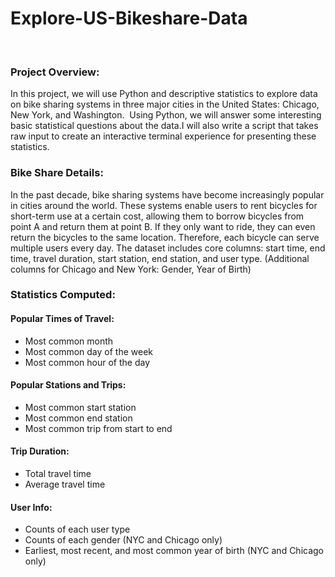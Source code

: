 # Explore-US-Bikeshare-Data
﻿
### Project Overview:
In this project, we will use Python and descriptive statistics to explore data on bike sharing systems in three major cities in the United States: Chicago, New York, and Washington.
﻿
Using Python, we will answer some interesting basic statistical questions about the data.I will also write a script that takes raw input to create an interactive terminal experience for presenting these statistics.
﻿
### Bike Share Details:
In the past decade, bike sharing systems have become increasingly popular in cities around the world. These systems enable users to rent bicycles for short-term use at a certain cost, allowing them to borrow bicycles from point A and return them at point B. If they only want to ride, they can even return the bicycles to the same location.
Therefore, each bicycle can serve multiple users every day.
The dataset includes core columns: start time, end time, travel duration, start station, end station, and user type. (Additional columns for Chicago and New York: Gender, Year of Birth)
### Statistics Computed:
#### Popular Times of Travel:
* Most common month
* Most common day of the week
* Most common hour of the day
#### Popular Stations and Trips:
* Most common start station
* Most common end station
* Most common trip from start to end
#### Trip Duration:
* Total travel time
* Average travel time
#### User Info:
* Counts of each user type
* Counts of each gender (NYC and Chicago only)
* Earliest, most recent, and most common year of birth (NYC and Chicago only)
﻿
 